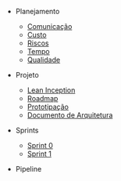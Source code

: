 - Planejamento

  - [Comunicação](planejamento/planejamento-de-comunicacao.md)
  - [Custo](planejamento/planejamento-de-custo.md)
  - [Riscos](planejamento/planejamento-de-riscos.md)
  - [Tempo](planejamento/planejamento-de-tempo.md)
  - [Qualidade](planejamento/planejamento-de-qualidade.md)

- Projeto

  - [Lean Inception](projeto/lean-inception.md)
  - [Roadmap](projeto/roadmap.md)
  - [Prototipação](projeto/prototipos.md)
  - [Documento de Arquitetura](projeto/documento-arquitetura.md)

- Sprints

  - [Sprint 0](sprints/sprint0.md)
  - [Sprint 1](sprints/sprint1.md)

- Pipeline
